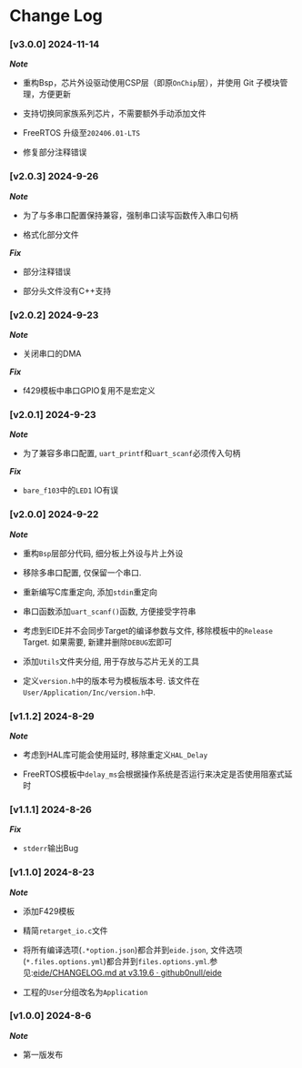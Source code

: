 # Change Log

### [v3.0.0] 2024-11-14

***Note***

- 重构Bsp，芯片外设驱动使用CSP层（即原`OnChip`层），并使用 Git 子模块管理，方便更新

- 支持切换同家族系列芯片，不需要额外手动添加文件

- FreeRTOS 升级至`202406.01-LTS`

- 修复部分注释错误

### [v2.0.3] 2024-9-26

***Note***

- 为了与多串口配置保持兼容，强制串口读写函数传入串口句柄

- 格式化部分文件

***Fix***

- 部分注释错误

- 部分头文件没有C++支持

### [v2.0.2] 2024-9-23

***Note***

- 关闭串口的DMA

***Fix***

- f429模板中串口GPIO复用不是宏定义

### [v2.0.1] 2024-9-23

***Note***

- 为了兼容多串口配置, `uart_printf`和`uart_scanf`必须传入句柄

***Fix***

- `bare_f103`中的`LED1` IO有误

### [v2.0.0] 2024-9-22

***Note***

- 重构`Bsp`层部分代码, 细分板上外设与片上外设

- 移除多串口配置, 仅保留一个串口. 

- 重新编写C库重定向, 添加`stdin`重定向

- 串口函数添加`uart_scanf()`函数, 方便接受字符串

- 考虑到EIDE并不会同步Target的编译参数与文件, 移除模板中的`Release` Target. 如果需要, 新建并删除`DEBUG`宏即可

- 添加`Utils`文件夹分组, 用于存放与芯片无关的工具

- 定义`version.h`中的版本号为模板版本号. 该文件在`User/Application/Inc/version.h`中. 

### [v1.1.2] 2024-8-29

***Note***

- 考虑到HAL库可能会使用延时, 移除重定义`HAL_Delay`

- FreeRTOS模板中`delay_ms`会根据操作系统是否运行来决定是否使用阻塞式延时

### [v1.1.1] 2024-8-26

***Fix***

- `stderr`输出Bug

### [v1.1.0] 2024-8-23

***Note***

- 添加F429模板

- 精简`retarget_io.c`文件

- 将所有编译选项(`.*option.json`)都合并到`eide.json`, 文件选项(`*.files.options.yml`)都合并到`files.options.yml`.参见:[eide/CHANGELOG.md at v3.19.6 · github0null/eide](https://github.com/github0null/eide/blob/v3.19.6/CHANGELOG.md)

- 工程的`User`分组改名为`Application`

### [v1.0.0] 2024-8-6

***Note***

- 第一版发布
